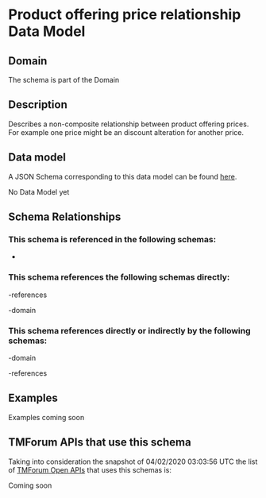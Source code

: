 # Product offering price relationship Data Model

## Domain

The  schema is part of the  Domain

## Description

Describes a non-composite relationship between product offering prices. For example one price might be an discount alteration for another price.

## Data model

A JSON Schema corresponding to this data model can be found
[here](https://github.com/tmforum-rand/schemas/blob/candidates/Product/ProductOfferingPriceRelationship.schema.json).

No Data Model yet

## Schema Relationships

### This schema is referenced in the following schemas:

-

### This schema references the following schemas directly:

-references

-domain

### This schema references directly or indirectly by the following schemas:

-domain

-references



## Examples

Examples coming soon

## TMForum APIs that use this schema

Taking into consideration the snapshot of 04/02/2020 03:03:56 UTC the list of [TMForum Open APIs](https://www.tmforum.org/open-apis/) that uses this schemas is:

Coming soon
